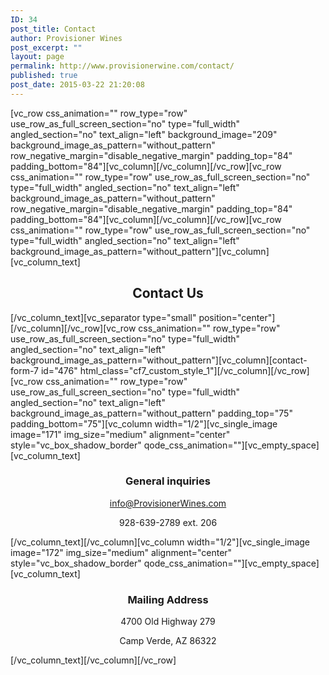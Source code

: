 ```yaml
---
ID: 34
post_title: Contact
author: Provisioner Wines
post_excerpt: ""
layout: page
permalink: http://www.provisionerwine.com/contact/
published: true
post_date: 2015-03-22 21:20:08
---
```

[vc_row css_animation="" row_type="row" use_row_as_full_screen_section="no" type="full_width" angled_section="no" text_align="left" background_image="209" background_image_as_pattern="without_pattern" row_negative_margin="disable_negative_margin" padding_top="84" padding_bottom="84"][vc_column][/vc_column][/vc_row][vc_row css_animation="" row_type="row" use_row_as_full_screen_section="no" type="full_width" angled_section="no" text_align="left" background_image_as_pattern="without_pattern" row_negative_margin="disable_negative_margin" padding_top="84" padding_bottom="84"][vc_column][/vc_column][/vc_row][vc_row css_animation="" row_type="row" use_row_as_full_screen_section="no" type="full_width" angled_section="no" text_align="left" background_image_as_pattern="without_pattern"][vc_column][vc_column_text]
<h2 style="text-align: center;">Contact Us</h2>
[/vc_column_text][vc_separator type="small" position="center"][/vc_column][/vc_row][vc_row css_animation="" row_type="row" use_row_as_full_screen_section="no" type="full_width" angled_section="no" text_align="left" background_image_as_pattern="without_pattern"][vc_column][contact-form-7 id="476" html_class="cf7_custom_style_1"][/vc_column][/vc_row][vc_row css_animation="" row_type="row" use_row_as_full_screen_section="no" type="full_width" angled_section="no" text_align="left" background_image_as_pattern="without_pattern" padding_top="75" padding_bottom="75"][vc_column width="1/2"][vc_single_image image="171" img_size="medium" alignment="center" style="vc_box_shadow_border" qode_css_animation=""][vc_empty_space][vc_column_text]
<h3 style="text-align: center;">General inquiries</h3>
<p style="text-align: center;"><a href="mailto:info@ProvisionerWines.com">info@ProvisionerWines.com</a></p>
<p style="text-align: center;">928-639-2789 ext. 206</p>
[/vc_column_text][/vc_column][vc_column width="1/2"][vc_single_image image="172" img_size="medium" alignment="center" style="vc_box_shadow_border" qode_css_animation=""][vc_empty_space][vc_column_text]
<h3 style="text-align: center;">Mailing Address</h3>
<p style="text-align: center;">4700 Old Highway 279</p>
<p style="text-align: center;">Camp Verde, AZ 86322</p>
[/vc_column_text][/vc_column][/vc_row]